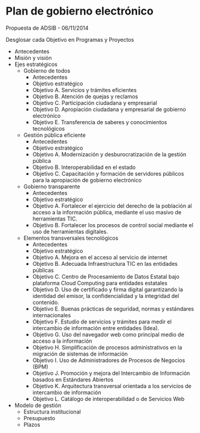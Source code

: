 # Plan de gobierno electrónico

Propuesta de ADSIB - 06/11/2014

Desglosar cada Objetivo en Programas y Proyectos

* Antecedentes
* Misión y visión
* Ejes estratégicos
  * Gobierno de todos
    * Antecedentes
    * Objetivo estratégico
    * Objetivo A. Servicios y trámites eficientes
    * Objetivo B. Atención de quejas y reclamos
    * Objetivo C. Participación ciudadana y empresarial
    * Objetivo D. Apropiación ciudadana y empresarial de gobierno electrónico
    * Objetivo E. Transferencia de saberes y conocimientos tecnológicos
  * Gestión pública eficiente
    * Antecedentes
    * Objetivo estratégico
    * Objetivo A. Modernización y desburocratización de la gestión pública
    * Objetivo B. Interoperabilidad en el estado
    * Objetivo C. Capacitación y formación de servidores públicos para la apropiación de gobierno electrónico
  * Gobierno transparente
    * Antecedentes
    * Objetivo estratégico
    * Objetivo A. Fortalecer el ejercicio del derecho de la población al acceso a la información pública, mediante el uso masivo de herramientas TIC.
    * Objetivo B. Fortalecer los procesos de control social mediante el uso de herramientas digitales.
  * Elementos transversales tecnológicos
    * Antecedentes
    * Objetivo estratégico
    * Objetivo A. Mejora en el acceso al servicio de internet
    * Objetivo B. Adecuada Infraestructura TIC en las entidades públicas
    * Objetivo C. Centro de Procesamiento de Datos Estatal bajo plataforma Cloud Computing para entidades estatales
    * Objetivo D. Uso de certificado y firma digital garantizando la identidad del emisor, la confidencialidad y la integridad del contenido.
    * Objetivo E. Buenas prácticas de seguridad, normas y estándares internacionales
    * Objetivo F. Estudio de servicios y trámites para medir el intercambio de información entre entidades (Idea).
    * Objetivo G. Uso del navegador web como principal medio de acceso a la información
    * Objetivo H. Simplificación de procesos administrativos en la migración de sistemas de información
    * Objetivo I. Uso de Administradores de Procesos de Negocios (BPM)
    * Objetivo J. Promoción y mejora del Intercambio de Información basados en Estándares Abiertos
    * Objetivo K. Arquitectura transversal orientada a los servicios de intercambio de información
    * Objetivo L. Catálogo de interoperabilidad o de Servicios Web
* Modelo de gestión
  * Estructura institucional
  * Presupuesto
  * Plazos
